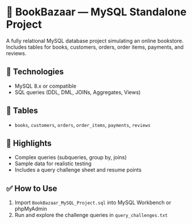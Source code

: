 
# 📘 BookBazaar — MySQL Standalone Project

A fully relational MySQL database project simulating an online bookstore. Includes tables for books, customers, orders, order items, payments, and reviews.

## 💾 Technologies
- MySQL 8.x or compatible
- SQL queries (DDL, DML, JOINs, Aggregates, Views)

## 📂 Tables
- `books`, `customers`, `orders`, `order_items`, `payments`, `reviews`

## 🚀 Highlights
- Complex queries (subqueries, group by, joins)
- Sample data for realistic testing
- Includes a query challenge sheet and resume points

## ✅ How to Use
1. Import `BookBazaar_MySQL_Project.sql` into MySQL Workbench or phpMyAdmin
2. Run and explore the challenge queries in `query_challenges.txt`


